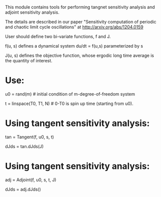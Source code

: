 This module contains tools for performing tangnet sensitivity analysis
and adjoint sensitivity analysis.

The details are described in our paper
"Sensitivity computation of periodic and chaotic limit cycle oscillations"
at http://arxiv.org/abs/1204.0159

User should define two bi-variate functions, f and J.

f(u, s) defines a dynamical system du/dt = f(u,s) parameterized by s

J(u, s) defines the objective function, whose ergodic long time average
        is the quantity of interest.

# Use:
u0 = rand(m)      # initial condition of m-degree-of-freedom system

t = linspace(T0, T1, N)    # 0-T0 is spin up time (starting from u0).

# Using tangent sensitivity analysis:
tan = Tangent(f, u0, s, t)

dJds = tan.dJds(J)

# Using tangent sensitivity analysis:
adj = Adjoint(f, u0, s, t, J)

dJds = adj.dJds()

